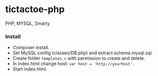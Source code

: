 # tictactoe-php
PHP, MYSQL, Smarty

### Install
* Composer install.
* Set MySQL config (classes/DB.php) and extract schema.mysql.sql.
* Create folder `templates_c` with permission to create and delete.
* In index.html change host: `var host = 'http://yourhost'`.
* Start index.html.
